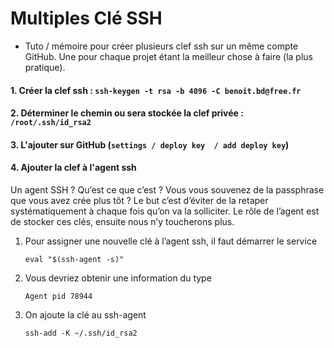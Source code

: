 # Multiples Clé SSH



- Tuto / mémoire pour créer plusieurs clef ssh sur un même compte GitHub. Une pour chaque projet étant la meilleur chose à faire (la plus pratique).


#### 1. Créer la clef ssh : `ssh-keygen -t rsa -b 4096 -C benoit.bd@free.fr` 



#### 2. Déterminer le chemin ou sera stockée la clef privée : `/root/.ssh/id_rsa2`



#### 3. L'ajouter sur GitHub (`settings / deploy key  / add deploy key`)



#### 4. Ajouter la clef à l'agent ssh

Un agent SSH ? Qu’est ce que c’est ? Vous vous souvenez de la passphrase que vous avez crée plus tôt ? Le but c’est d’éviter de la retaper systématiquement à chaque fois qu’on va la solliciter. Le rôle de l’agent est de stocker ces clés, ensuite nous n’y toucherons plus.

1. Pour assigner une nouvelle clé à l’agent ssh, il faut démarrer le service

   ```
   eval "$(ssh-agent -s)"
   ```

2. Vous devriez obtenir une information du type

   ```
   Agent pid 78944
   ```

3. On ajoute la clé au ssh-agent

   ```
   ssh-add -K ~/.ssh/id_rsa2
   ```









